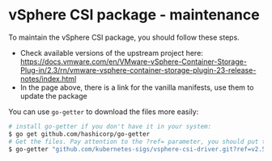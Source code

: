 # vSphere CSI package - maintenance

To maintain the vSphere CSI package, you should follow these steps.

- Check available versions of the upstream project here: <https://docs.vmware.com/en/VMware-vSphere-Container-Storage-Plug-in/2.3/rn/vmware-vsphere-container-storage-plugin-23-release-notes/index.html>
- In the page above, there is a link for the vanilla manifests, use them to update the package

You can use `go-getter` to download the files more easily:

```bash
# install go-getter if you don't have it in your system:
$ go get github.com/hashicorp/go-getter
# Get the files. Pay attention to the ?ref= parameter, you should put the right tag there.
$ go-getter "github.com/kubernetes-sigs/vsphere-csi-driver.git?ref=v2.5.1//manifests//vanilla" /tmp/vanilla
```

